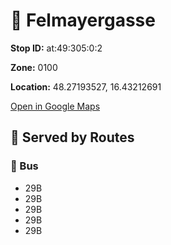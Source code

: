 # 🚉 Felmayergasse


**Stop ID:** at:49:305:0:2

**Zone:** 0100

**Location:** 48.27193527, 16.43212691

[Open in Google Maps](https://www.google.com/maps?q=48.27193527,16.43212691)

## 🚆 Served by Routes

### 🚌 Bus
- 29B
- 29B
- 29B
- 29B
- 29B